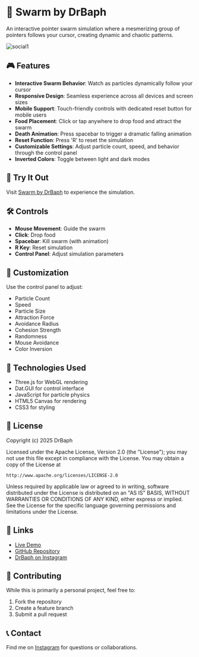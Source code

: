 # 🦟 Swarm by DrBaph

An interactive pointer swarm simulation where a mesmerizing group of pointers follows your cursor, creating dynamic and chaotic patterns.

![social1](https://github.com/user-attachments/assets/6f83f060-9731-4594-a972-c8ec2e1524bc)


## 🎮 Features

- **Interactive Swarm Behavior**: Watch as particles dynamically follow your cursor
- **Responsive Design**: Seamless experience across all devices and screen sizes
- **Mobile Support**: Touch-friendly controls with dedicated reset button for mobile users
- **Food Placement**: Click or tap anywhere to drop food and attract the swarm
- **Death Animation**: Press spacebar to trigger a dramatic falling animation
- **Reset Function**: Press 'R' to reset the simulation
- **Customizable Settings**: Adjust particle count, speed, and behavior through the control panel
- **Inverted Colors**: Toggle between light and dark modes

## 🚀 Try It Out

Visit [Swarm by DrBaph](https://saganaki22.github.io/Swarm/) to experience the simulation.

## 🛠️ Controls

- **Mouse Movement**: Guide the swarm
- **Click**: Drop food
- **Spacebar**: Kill swarm (with animation)
- **R Key**: Reset simulation
- **Control Panel**: Adjust simulation parameters

## 🎨 Customization

Use the control panel to adjust:
- Particle Count
- Speed
- Particle Size
- Attraction Force
- Avoidance Radius
- Cohesion Strength
- Randomness
- Mouse Avoidance
- Color Inversion

## 🔧 Technologies Used

- Three.js for WebGL rendering
- Dat.GUI for control interface
- JavaScript for particle physics
- HTML5 Canvas for rendering
- CSS3 for styling

## 📝 License

Copyright (c) 2025 DrBaph

Licensed under the Apache License, Version 2.0 (the "License");
you may not use this file except in compliance with the License.
You may obtain a copy of the License at

    http://www.apache.org/licenses/LICENSE-2.0

Unless required by applicable law or agreed to in writing, software
distributed under the License is distributed on an "AS IS" BASIS,
WITHOUT WARRANTIES OR CONDITIONS OF ANY KIND, either express or implied.
See the License for the specific language governing permissions and
limitations under the License.

## 🔗 Links

- [Live Demo](https://saganaki22.github.io/Swarm/)
- [GitHub Repository](https://github.com/Saganaki22/Swarm)
- [DrBaph on Instagram](https://www.instagram.com/drbaph/)

## 🤝 Contributing

While this is primarily a personal project, feel free to:
1. Fork the repository
2. Create a feature branch
3. Submit a pull request

## 📞 Contact

Find me on [Instagram](https://www.instagram.com/drbaph/) for questions or collaborations.
